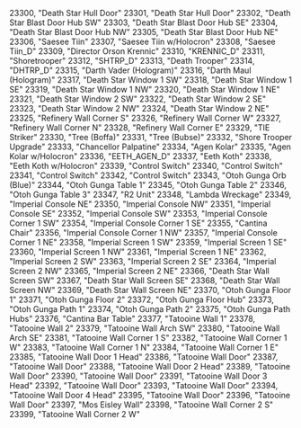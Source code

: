 ﻿23300, "Death Star Hull Door"
23301, "Death Star Hull Door"
23302, "Death Star Blast Door Hub SW"
23303, "Death Star Blast Door Hub SE"
23304, "Death Star Blast Door Hub NW"
23305, "Death Star Blast Door Hub NE"
23306, "Saesee Tiin"
23307, "Saesee Tiin w/Holocron"
23308, "Saesee Tiin_D"
23309, "Director Orson Krennic"
23310, "KRENNIC_D"
23311, "Shoretrooper"
23312, "SHTRP_D"
23313, "Death Trooper"
23314, "DHTRP_D"
23315, "Darth Vader (Hologram)"
23316, "Darth Maul (Hologram)"
23317, "Death Star Window 1 SW"
23318, "Death Star Window 1 SE"
23319, "Death Star Window 1 NW"
23320, "Death Star Window 1 NE"
23321, "Death Star Window 2 SW"
23322, "Death Star Window 2 SE"
23323, "Death Star Window 2 NW"
23324, "Death Star Window 2 NE"
23325, "Refinery Wall Corner S"
23326, "Refinery Wall Corner W"
23327, "Refinery Wall Corner N"
23328, "Refinery Wall Corner E"
23329, "TIE Striker"
23330, "Tree (Boffa)"
23331, "Tree (Bubse)"
23332, "Shore Trooper Upgrade"
23333, "Chancellor Palpatine"
23334, "Agen Kolar"
23335, "Agen Kolar w/Holocron"
23336, "EETH_AGEN_D"
23337, "Eeth Koth"
23338, "Eeth Koth w/Holocron"
23339, "Control Switch"
23340, "Control Switch"
23341, "Control Switch"
23342, "Control Switch"
23343, "Otoh Gunga Orb (Blue)"
23344, "Otoh Gunga Table 1"
23345, "Otoh Gunga Table 2"
23346, "Otoh Gunga Table 3"
23347, "R2 Unit"
23348, "Lambda Wreckage"
23349, "Imperial Console NE"
23350, "Imperial Console NW"
23351, "Imperial Console SE"
23352, "Imperial Console SW"
23353, "Imperial Console Corner 1 SW"
23354, "Imperial Console Corner 1 SE"
23355, "Cantina Chair"
23356, "Imperial Console Corner 1 NW"
23357, "Imperial Console Corner 1 NE"
23358, "Imperial Screen 1 SW"
23359, "Imperial Screen 1 SE"
23360, "Imperial Screen 1 NW"
23361, "Imperial Screen 1 NE"
23362, "Imperial Screen 2 SW"
23363, "Imperial Screen 2 SE"
23364, "Imperial Screen 2 NW"
23365, "Imperial Screen 2 NE"
23366, "Death Star Wall Screen SW"
23367, "Death Star Wall Screen SE"
23368, "Death Star Wall Screen NW"
23369, "Death Star Wall Screen NE"
23370, "Otoh Gunga Floor 1"
23371, "Otoh Gunga Floor 2"
23372, "Otoh Gunga Floor Hub"
23373, "Otoh Gunga Path 1"
23374, "Otoh Gunga Path 2"
23375, "Otoh Gunga Path Hubs"
23376, "Cantina Bar Table"
23377, "Tatooine Wall 1"
23378, "Tatooine Wall 2"
23379, "Tatooine Wall Arch SW"
23380, "Tatooine Wall Arch SE"
23381, "Tatooine Wall Corner 1 S"
23382, "Tatooine Wall Corner 1 W"
23383, "Tatooine Wall Corner 1 N"
23384, "Tatooine Wall Corner 1 E"
23385, "Tatooine Wall Door 1 Head"
23386, "Tatooine Wall Door"
23387, "Tatooine Wall Door"
23388, "Tatooine Wall Door 2 Head"
23389, "Tatooine Wall Door"
23390, "Tatooine Wall Door"
23391, "Tatooine Wall Door 3 Head"
23392, "Tatooine Wall Door"
23393, "Tatooine Wall Door"
23394, "Tatooine Wall Door 4 Head"
23395, "Tatooine Wall Door"
23396, "Tatooine Wall Door"
23397, "Mos Eisley Wall"
23398, "Tatooine Wall Corner 2 S"
23399, "Tatooine Wall Corner 2 W"
